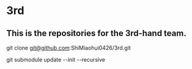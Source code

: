 # 3rd
## This is the repositories for the 3rd-hand team.


git clone git@github.com:ShiMiaohui0426/3rd.git


git submodule update --init --recursive
